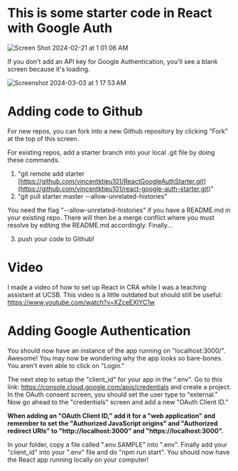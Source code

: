 # This is some starter code in React with Google Auth

![Screen Shot 2024-02-21 at 1 01 06 AM](https://github.com/vincentktieu101/react-google-auth-starter/assets/46038043/590eb813-0fb3-49ea-9b9b-1dc188856443)

If you don't add an API key for Google Authentication, you'll see a blank screen because it's loading.

![Screenshot 2024-03-03 at 1 17 53 AM](https://github.com/vincentktieu101/react-google-auth-starter/assets/46038043/c2164965-7b90-43c1-a677-02be0eedd08b)


# Adding code to Github
For new repos, you can fork into a new Github repository by clicking "Fork" at the top of this screen.

For existing repos, add a starter branch into your local .git file by doing these commands.
1) "git remote add starter [https://github.com/vincentktieu101/ReactGoogleAuthStarter.git](https://github.com/vincentktieu101/react-google-auth-starter.git)"
2) "git pull starter master --allow-unrelated-histories"

You need the flag "--allow-unrelated-histories" if you have a README.md in your existing repo. There will then be a merge conflict where you must resolve by editing the README.md accordingly. Finally...

3) push your code to Github!

# Video
I made a video of how to set up React in CRA while I was a teaching assistant at UCSB. This video is a little outdated but should still be useful: https://www.youtube.com/watch?v=XZceEXlYC1w

# Adding Google Authentication

You should now have an instance of the app running on "localhost:3000/". Awesome! You may now be wondering why the app looks so bare-bones. You aren't even able to click on "Login."

The next step to setup the "client_id" for your app in the ".env". Go to this link: https://console.cloud.google.com/apis/credentials and create a project. In the OAuth consent screen, you should set the user type to "external." Now go ahead to the "credentials" screen and add a new "OAuth Client ID."

**When adding an "OAuth Client ID," add it for a "web application" and remember to set the "Authorized JavaScript origins" and "Authorized redirect URIs" to "http://localhost:3000" and "https://localhost:3000".**

In your folder, copy a file called ".env.SAMPLE" into ".env". Finally add your "client_id" into your ".env" file and do "npm run start". You should now have the React app running locally on your computer!
